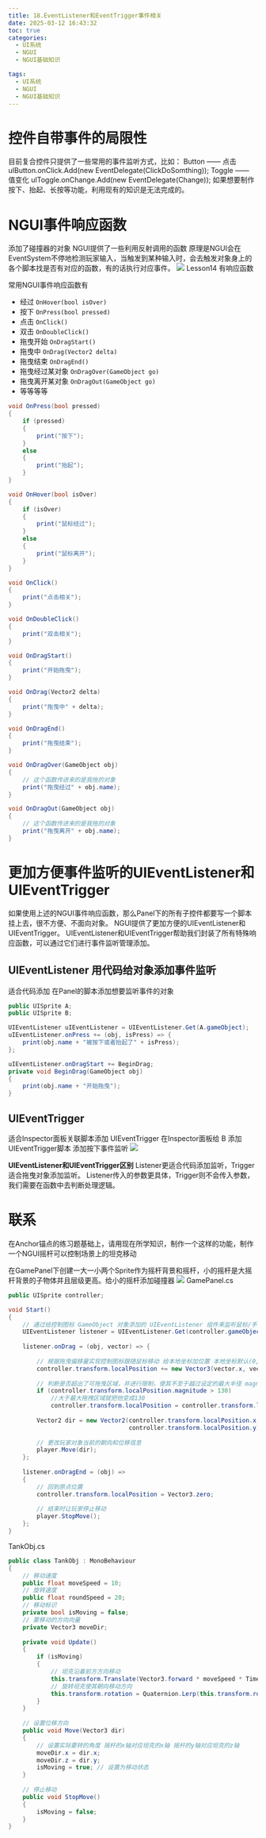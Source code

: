 ```yaml
---
title: 18.EventListener和EventTrigger事件相关
date: 2025-03-12 16:43:32
toc: true
categories:
  - UI系统
  - NGUI
  - NGUI基础知识

tags:
  - UI系统
  - NGUI
  - NGUI基础知识
---
```


# 控件自带事件的局限性
目前复合控件只提供了一些常用的事件监听方式，比如：
Button —— 点击 uIButton.onClick.Add(new EventDelegate(ClickDoSomthing));
Toggle —— 值变化 uIToggle.onChange.Add(new EventDelegate(Change));
如果想要制作按下、抬起、长按等功能，利用现有的知识是无法完成的。


# NGUI事件响应函数
添加了碰撞器的对象
NGUI提供了一些利用反射调用的函数
原理是NGUI会在EventSystem不停地检测玩家输入，当触发到某种输入时，会去触发对象身上的各个脚本找是否有对应的函数，有的话执行对应事件。
![](18.EventListener和EventTrigger事件相关/file-20250312164856784.png)
Lesson14 有响应函数

常用NGUI事件响应函数有
- 经过 `OnHover(bool isOver)`
- 按下 `OnPress(bool pressed)`
- 点击 `OnClick()`
- 双击 `OnDoubleClick()`
- 拖曳开始 `OnDragStart()`
- 拖曳中 `OnDrag(Vector2 delta)`
- 拖曳结束 `OnDragEnd()`
- 拖曳经过某对象 `OnDragOver(GameObject go)`
- 拖曳离开某对象 `OnDragOut(GameObject go)`
- 等等等等

```cs
void OnPress(bool pressed)
{
    if (pressed)
    {
        print("按下");
    }
    else
    {
        print("抬起");
    }
}

void OnHover(bool isOver)
{
    if (isOver)
    {
        print("鼠标经过");
    }
    else
    {
        print("鼠标离开");
    }
}

void OnClick()
{
    print("点击相关");
}

void OnDoubleClick()
{
    print("双击相关");
}

void OnDragStart()
{
    print("开始拖曳");
}

void OnDrag(Vector2 delta)
{
    print("拖曳中" + delta);
}

void OnDragEnd()
{
    print("拖曳结束");
}

void OnDragOver(GameObject obj)
{
    // 这个函数传进来的是我拖的对象
    print("拖曳经过" + obj.name);
}

void OnDragOut(GameObject obj)
{
    // 这个函数传进来的是我拖的对象
    print("拖曳离开" + obj.name);
}
```

# 更加方便事件监听的UIEventListener和UIEventTrigger
如果使用上述的NGUI事件响应函数，那么Panel下的所有子控件都要写一个脚本挂上去，很不方便、不面向对象。
NGUI提供了更加方便的UIEventListener和UIEventTrigger。
UIEventListener和UIEventTrigger帮助我们封装了所有特殊响应函数，可以通过它们进行事件监听管理添加。


## UIEventListener 用代码给对象添加事件监听
适合代码添加
在Panel的脚本添加想要监听事件的对象
```cs
public UISprite A; 
public UISprite B;

UIEventListener uIEventListener = UIEventListener.Get(A.gameObject);
uIEventListener.onPress += (obj, isPress) => {
    print(obj.name + "被按下或者抬起了" + isPress);
};

uIEventListener.onDragStart += BeginDrag;
private void BeginDrag(GameObject obj)
{
    print(obj.name + "开始拖曳");
}
```

## UIEventTrigger 
适合Inspector面板关联脚本添加
UIEventTrigger 在Inspector面板给 B 添加UIEventTrigger脚本 添加按下事件监听
![](18.EventListener和EventTrigger事件相关/file-20250312193802019.png)


**UIEventListener和UIEventTrigger区别**
Listener更适合代码添加监听，Trigger适合拖曳对象添加监听。
Listener传入的参数更具体，Trigger则不会传入参数，我们需要在函数中去判断处理逻辑。


# 联系
在Anchor锚点的练习题基础上，请用现在所学知识，制作一个这样的功能，制作一个NGUI摇杆可以控制场景上的坦克移动

在GamePanel下创建一大一小两个Sprite作为摇杆背景和摇杆，小的摇杆是大摇杆背景的子物体并且层级更高。给小的摇杆添加碰撞器
![](18.EventListener和EventTrigger事件相关/file-20250312194558683.png)
GamePanel.cs
```cs
public UISprite controller;

void Start()
{
    // 通过给控制图标 GameObject 对象添加的 UIEventListener 组件来监听鼠标/手指的拖曳操作
    UIEventListener listener = UIEventListener.Get(controller.gameObject);
    
    listener.onDrag = (obj, vector) => {
    
        // 根据拖曳偏移量实现控制图标跟随鼠标移动 给本地坐标加位置 本地坐标默认(0,0)
        controller.transform.localPosition += new Vector3(vector.x, vector.y, 0);
    
        // 判断是否超出了可拖曳区域，并进行限制，使其不至于越过设定的最大半径 magnitude是向量求模
        if (controller.transform.localPosition.magnitude > 130)
            //大于最大拖拽区域就把他变成130
            controller.transform.localPosition = controller.transform.localPosition.normalized * 130;
    
        Vector2 dir = new Vector2(controller.transform.localPosition.x,
                                  controller.transform.localPosition.y).normalized;
    
        // 更改玩家对象当前的朝向和位移信息
        player.Move(dir);
    };
    
    listener.onDragEnd = (obj) =>
    {
        // 回到原点位置
        controller.transform.localPosition = Vector3.zero;
    
        // 结束时让玩家停止移动
        player.StopMove();
    };
}
```

TankObj.cs
```cs
public class TankObj : MonoBehaviour
{
    // 移动速度
    public float moveSpeed = 10;
    // 旋转速度
    public float roundSpeed = 20;
    // 移动标识
    private bool isMoving = false;
    // 要移动的方向向量
    private Vector3 moveDir;
    
    private void Update()
    {
        if (isMoving)
        {
            // 坦克沿着前方方向移动
            this.transform.Translate(Vector3.forward * moveSpeed * Time.deltaTime);
            // 旋转坦克使其朝向移动方向
            this.transform.rotation = Quaternion.Lerp(this.transform.rotation, Quaternion.LookRotation(moveDir), roundSpeed * Time.deltaTime);
        }
    }
    
    // 设置位移方向
    public void Move(Vector3 dir)
    {
        // 设置实际要转的角度 摇杆的x轴对应坦克的x轴 摇杆的y轴对应坦克的z轴
        moveDir.x = dir.x;
        moveDir.z = dir.y;
        isMoving = true; // 设置为移动状态
    }
    
    // 停止移动
    public void StopMove()
    {
        isMoving = false;
    }
}
```